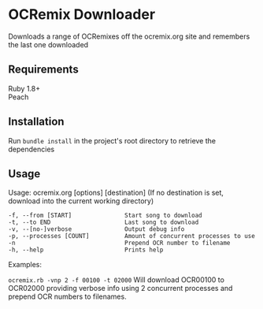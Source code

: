OCRemix Downloader
==================

Downloads a range of OCRemixes off the ocremix.org site and remembers the last one downloaded

Requirements
---
Ruby 1.8+<br />
Peach

Installation
---
Run `bundle install` in the project's root directory to retrieve the dependencies

Usage
-----

Usage: ocremix.org [options] [destination]
(If no destination is set, download into the current working directory)

    -f, --from [START]               Start song to download
    -t, --to END                     Last song to download
    -v, --[no-]verbose               Output debug info
    -p, --processes [COUNT]          Amount of concurrent processes to use
    -n                               Prepend OCR number to filename
    -h, --help                       Prints help

Examples:

`ocremix.rb -vnp 2 -f 00100 -t 02000`	 Will download OCR00100 to OCR02000 providing verbose info using 2 concurrent processes and prepend OCR numbers to filenames.